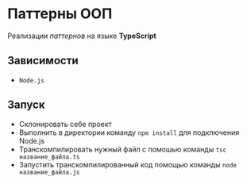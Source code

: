 # Паттерны ООП

Реализации *паттернов* на языке **TypeScript**

## Зависимости
* `Node.js`

## Запуск
* Склонировать себе проект
* Выполнить в директории команду `npm install` для подключения Node.js
* Транскомпилировать нужный файл с помошью команды `tsc название_файла.ts`
* Запустить транскомпилированный код помощью команды `node название_файла.js`
